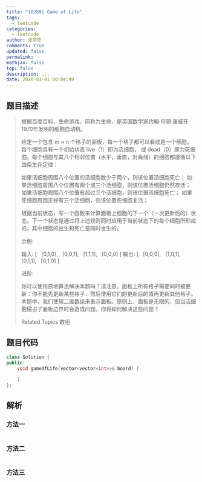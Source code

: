 ```yaml
---
title: "[0289] Game of Life"
tags:
  - leetcode
categories:
  - leetcode
author: 张学志
comments: true
updated: false
permalink:
mathjax: false
top: false
description: ...
date: 2020-01-01 00:04:49
---
```


## 题目描述

> 根据百度百科，生命游戏，简称为生命，是英国数学家约翰·何顿·康威在1970年发明的细胞自动机。 
> 
> 给定一个包含 m × n 个格子的面板，每一个格子都可以看成是一个细胞。每个细胞具有一个初始状态 live（1）即为活细胞， 或 dead（0）即为死细胞。每个细胞与其八个相邻位置（水平，垂直，对角线）的细胞都遵循以下四条生存定律： 
> 
> 
> 如果活细胞周围八个位置的活细胞数少于两个，则该位置活细胞死亡； 
> 如果活细胞周围八个位置有两个或三个活细胞，则该位置活细胞仍然存活； 
> 如果活细胞周围八个位置有超过三个活细胞，则该位置活细胞死亡； 
> 如果死细胞周围正好有三个活细胞，则该位置死细胞复活； 
> 
> 
> 根据当前状态，写一个函数来计算面板上细胞的下一个（一次更新后的）状态。下一个状态是通过将上述规则同时应用于当前状态下的每个细胞所形成的，其中细胞的出生和死亡是同时发生的。 
> 
> 示例: 
> 
> 输入: 
> [
>   [0,1,0],
>   [0,0,1],
>   [1,1,1],
>   [0,0,0]
> ]
> 输出: 
> [
>   [0,0,0],
>   [1,0,1],
>   [0,1,1],
>   [0,1,0]
> ] 
> 
> 进阶: 
> 
> 
> 你可以使用原地算法解决本题吗？请注意，面板上所有格子需要同时被更新：你不能先更新某些格子，然后使用它们的更新后的值再更新其他格子。 
> 本题中，我们使用二维数组来表示面板。原则上，面板是无限的，但当活细胞侵占了面板边界时会造成问题。你将如何解决这些问题？ 
> 
> Related Topics 数组

## 题目代码

```cpp
class Solution {
public:
    void gameOfLife(vector<vector<int>>& board) {
        
    }
};
```

## 解析

### 方法一

```cpp

```

### 方法二

```cpp

```

### 方法三

```cpp

```

